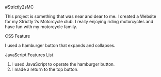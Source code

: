 #Strictly2sMC

This project is something that was near and dear to me. I created a Website for my Strictly 2s Motorcycle club. I really enjoying riding motorcycles and have fun with my motorcycle family.

CSS Feature

I used a hamburger button that expands and collapses. 

JavaScript Features List

1.	I used JavaScript to operate the hamburger button.
2.	I made a return to the top button.
